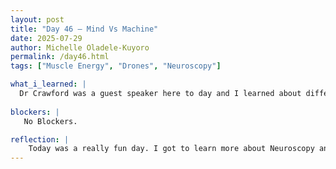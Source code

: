```yaml
---
layout: post
title: "Day 46 – Mind Vs Machine"
date: 2025-07-29
author: Michelle Oladele-Kuyoro
permalink: /day46.html
tags: ["Muscle Energy", "Drones", "Neuroscopy"]

what_i_learned: |
  Dr Crawford was a guest speaker here to day and I learned about different between human interactions with computer and robots. He spoke on the new innovation of using brain waves to control drones or robots. He also discussed several of his papers that had been published over the years, as well as his starting of the Human-Technology Innovation Lab. I also learned that the first Human Brain-Tech interaction was founded/discovered in the 1960s. I discovered that the HTIL lab had developed software that would be able to read muscle energy in order to control a robot. Following that, we got to experiment with several of the robots provided by Dr Crawford and his team. We got to control a robot with muscle energy from our hand, and we also got to control drones with our brain muscles by either clenching our hand or our jaws. It was really fun learning about Brain-Computer Interfaces and how they can be utilized.
  
blockers: |
   No Blockers. 

reflection: |
    Today was a really fun day. I got to learn more about Neuroscopy and Neuroblock from Dr. Crawford and his team. After that, my team and I made our way back to our lab to continue working on our research paper. Yusrat and I worked together to make sure our methodology pipeline was properly inserted into the paper and properly formatted to avoid errors. Dr Pelumi needs us to complete the paper and presentation by Wednesday.
---
```

